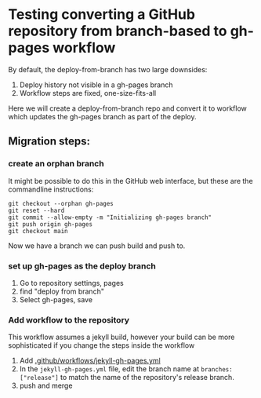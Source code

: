 # Testing converting a GitHub repository from branch-based to gh-pages workflow

By default, the deploy-from-branch has two large downsides:

1. Deploy history not visible in a gh-pages branch
2. Workflow steps are fixed, one-size-fits-all

Here we will create a deploy-from-branch repo and convert it to workflow which
updates the gh-pages branch as part of the deploy.

## Migration steps:

### create an orphan branch

It might be possible to do this in the GitHub web interface,
but these are the commandline instructions:

```
git checkout --orphan gh-pages
git reset --hard
git commit --allow-empty -m "Initializing gh-pages branch"
git push origin gh-pages
git checkout main
```

Now we have a branch we can push build and push to.

### set up gh-pages as the deploy branch

1. Go to repository settings, pages
2. find "deploy from branch"
3. Select gh-pages, save

### Add workflow to the repository

This workflow assumes a jekyll build, however your build can be more sophisticated if you change the steps inside the workflow

1. Add [.github/workflows/jekyll-gh-pages.yml](.github/workflows/jekyll-gh-pages.yml)
2. In the `jekyll-gh-pages.yml` file, edit the branch name at `branches: ["release"]` to match the name of the repository's release branch.
3. push and merge
